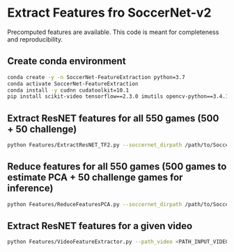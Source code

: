 # Extract Features fro SoccerNet-v2

Precomputed features are available. This code is meant for completeness and reproducibility.

## Create conda environment

``` bash
conda create -y -n SoccerNet-FeatureExtraction python=3.7
conda activate SoccerNet-FeatureExtraction
conda install -y cudnn cudatoolkit=10.1
pip install scikit-video tensorflow==2.3.0 imutils opencv-python==3.4.11.41 SoccerNet moviepy scikit-learn
```

## Extract ResNET features for all 550 games (500 + 50 challenge)

```bash
python Features/ExtractResNET_TF2.py --soccernet_dirpath /path/to/SoccerNet/ --back_end=TF2 --features=ResNET --video 224p --transform crop --verbose --split all
```

## Reduce features for all 550 games (500 games to estimate PCA + 50 challenge games for inference)

```bash
python Features/ReduceFeaturesPCA.py --soccernet_dirpath /path/to/SoccerNet/
```

## Extract ResNET features for a given video

```bash
python Features/VideoFeatureExtractor.py --path_video <PATH_INPUT_VIDEO> --path_features <PATH_OUTPUT_FEATURES> [--start <START_TIME_SECOND> --duration <DURATION_SECOND> --overwrite --PCA "Features/pca_512_TF2.pkl" --PCA_scaler "Features/average_512_TF2.pkl"]
```

